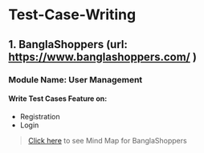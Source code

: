 # Test-Case-Writing
 ## 1. BanglaShoppers (url: https://www.banglashoppers.com/ )
 ### Module Name: User Management
  #### Write Test Cases Feature on:
- Registration 
- Login
>[Click here](https://drive.google.com/file/d/1n1YLHFhUti6cvkbbxGFlzu89MezoIxZC/view?usp=sharing) to see Mind Map for BanglaShoppers 
